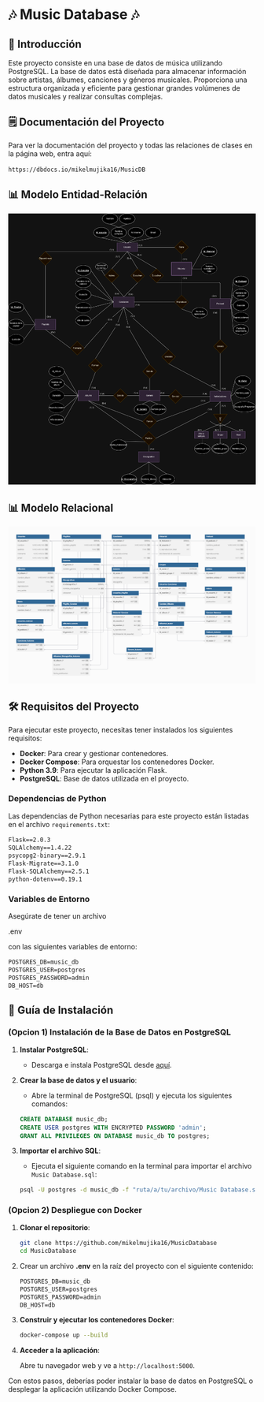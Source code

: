 # :notes: Music Database :notes:

## :dizzy: Introducción

Este proyecto consiste en una base de datos de música utilizando PostgreSQL. La base de datos está diseñada para almacenar información sobre artistas, álbumes, canciones y géneros musicales. Proporciona una estructura organizada y eficiente para gestionar grandes volúmenes de datos musicales y realizar consultas complejas.

## :spiral_notepad: Documentación del Proyecto

Para ver la documentación del proyecto y todas las relaciones de clases en la página web, entra aquí:

``https://dbdocs.io/mikelmujika16/MusicDB``

## :bar_chart: Modelo Entidad-Relación

![Modelo Entidad-Relación](Diagramas\EntidadRelacionMusica.png)

## :bar_chart: Modelo Relacional

![Modelo Relacional](Diagramas\MusicDB.png)

## :hammer_and_wrench: Requisitos del Proyecto

Para ejecutar este proyecto, necesitas tener instalados los siguientes requisitos:

- **Docker**: Para crear y gestionar contenedores.
- **Docker Compose**: Para orquestar los contenedores Docker.
- **Python 3.9**: Para ejecutar la aplicación Flask.
- **PostgreSQL**: Base de datos utilizada en el proyecto.

### Dependencias de Python

Las dependencias de Python necesarias para este proyecto están listadas en el archivo `requirements.txt`:

```plaintext
Flask==2.0.3
SQLAlchemy==1.4.22
psycopg2-binary==2.9.1
Flask-Migrate==3.1.0
Flask-SQLAlchemy==2.5.1
python-dotenv==0.19.1
```

### Variables de Entorno

Asegúrate de tener un archivo 

.env

 con las siguientes variables de entorno:

```plaintext
POSTGRES_DB=music_db
POSTGRES_USER=postgres
POSTGRES_PASSWORD=admin
DB_HOST=db
```

## :rocket: Guía de Instalación

### (Opcion 1) Instalación de la Base de Datos en PostgreSQL

1. **Instalar PostgreSQL**:
   - Descarga e instala PostgreSQL desde [aquí](https://www.postgresql.org/download/).

2. **Crear la base de datos y el usuario**:
   - Abre la terminal de PostgreSQL (psql) y ejecuta los siguientes comandos:

   ```sql
   CREATE DATABASE music_db;
   CREATE USER postgres WITH ENCRYPTED PASSWORD 'admin';
   GRANT ALL PRIVILEGES ON DATABASE music_db TO postgres;
   ```

3. **Importar el archivo SQL**:
   - Ejecuta el siguiente comando en la terminal para importar el archivo `Music Database.sql`:

   ```sh
   psql -U postgres -d music_db -f "ruta/a/tu/archivo/Music Database.sql"
   ```

### (Opcion 2) Despliegue con Docker

1. **Clonar el repositorio**:

   ```sh
   git clone https://github.com/mikelmujika16/MusicDatabase
   cd MusicDatabase
   ```

2. Crear un archivo **.env** en la raíz del proyecto con el siguiente contenido:

   ```plaintext
   POSTGRES_DB=music_db
   POSTGRES_USER=postgres
   POSTGRES_PASSWORD=admin
   DB_HOST=db
   ```

3. **Construir y ejecutar los contenedores Docker**:

   ```sh
   docker-compose up --build
   ```

4. **Acceder a la aplicación**:

   Abre tu navegador web y ve a `http://localhost:5000`.

Con estos pasos, deberías poder instalar la base de datos en PostgreSQL o desplegar la aplicación utilizando Docker Compose. 
